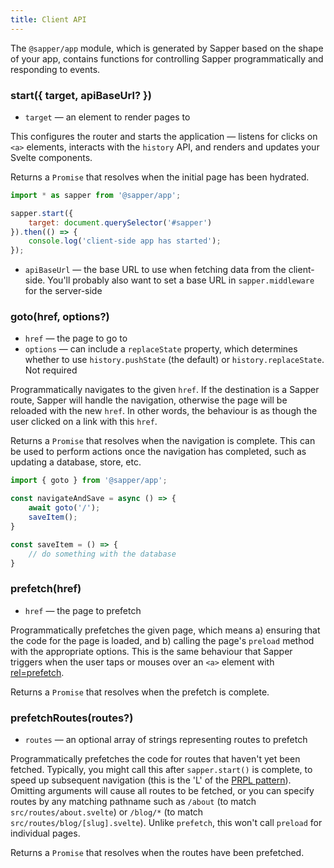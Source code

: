 ```yaml
---
title: Client API
---
```


The `@sapper/app` module, which is generated by Sapper based on the shape of your app, contains functions for controlling Sapper programmatically and responding to events.


### start({ target, apiBaseUrl? })

* `target` — an element to render pages to

This configures the router and starts the application — listens for clicks on `<a>` elements, interacts with the `history` API, and renders and updates your Svelte components.

Returns a `Promise` that resolves when the initial page has been hydrated.

```js
import * as sapper from '@sapper/app';

sapper.start({
	target: document.querySelector('#sapper')
}).then(() => {
	console.log('client-side app has started');
});
```

* `apiBaseUrl` — the base URL to use when fetching data from the client-side. You'll probably also want to set a base URL in `sapper.middleware` for the server-side

### goto(href, options?)

* `href` — the page to go to
* `options` — can include a `replaceState` property, which determines whether to use `history.pushState` (the default) or `history.replaceState`. Not required

Programmatically navigates to the given `href`. If the destination is a Sapper route, Sapper will handle the navigation, otherwise the page will be reloaded with the new `href`. In other words, the behaviour is as though the user clicked on a link with this `href`.

Returns a `Promise` that resolves when the navigation is complete. This can be used to perform actions once the navigation has completed, such as updating a database, store, etc.

```js
import { goto } from '@sapper/app';

const navigateAndSave = async () => {
	await goto('/');
	saveItem();
}

const saveItem = () => {
	// do something with the database
}
```


### prefetch(href)

* `href` — the page to prefetch

Programmatically prefetches the given page, which means a) ensuring that the code for the page is loaded, and b) calling the page's `preload` method with the appropriate options. This is the same behaviour that Sapper triggers when the user taps or mouses over an `<a>` element with [rel=prefetch](docs#Prefetching).

Returns a `Promise` that resolves when the prefetch is complete.


### prefetchRoutes(routes?)

* `routes` — an optional array of strings representing routes to prefetch

Programmatically prefetches the code for routes that haven't yet been fetched. Typically, you might call this after `sapper.start()` is complete, to speed up subsequent navigation (this is the 'L' of the [PRPL pattern](https://developers.google.com/web/fundamentals/performance/prpl-pattern/)). Omitting arguments will cause all routes to be fetched, or you can specify routes by any matching pathname such as `/about` (to match `src/routes/about.svelte`) or `/blog/*` (to match `src/routes/blog/[slug].svelte`). Unlike `prefetch`, this won't call `preload` for individual pages.

Returns a `Promise` that resolves when the routes have been prefetched.
